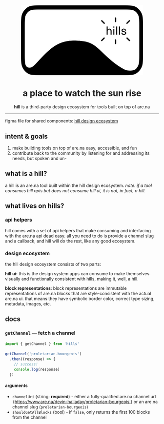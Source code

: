 <p align="center"><img src="hill.svg" width="400" /></p>

<h1 align="center">a place to watch the sun rise</h1>
<p align="center"><strong>hill</strong> is a third-party design ecosystem for tools built on top of are.na</p>

---

figma file for shared components: [hill design ecosystem](https://www.figma.com/file/R2WmAz2mvW9TV2hyJZztMA/hill-design-ecosystem?node-id=0%3A1)

## intent & goals
1. make building tools on top of are.na easy, accessible, and fun
2. contribute back to the community by listening for and addressing its needs, but spoken and un-

## what is a hill?
a hill is an are.na tool built within the hill design ecosystem. *note: if a tool consumes hill apis but does not consume hill ui, it is not, in fact, a hill.*

## what lives on hills?
### api helpers
hill comes with a set of api helpers that make consuming and interfacing with the are.na api dead easy. all you need to do is provide a channel slug and a callback, and hill will do the rest, like any good ecosystem.

### design ecosystem
the hill design ecosystem consists of two parts:

**hill ui:** this is the design system apps can consume to make themselves visually and functionally consistent with hills, making it, well, a hill.

**block representations**: block representations are immutable representations of are.na blocks that are style-consistent with the actual are.na ui. that means they have symbolic border color, correct type sizing, metadata, images, etc.

## docs
### `getChannel` — fetch a channel

```js
import { getChannel } from 'hills'

getChannel('proletarian-bourgeois')
  .then((response) => {
    // success!
    console.log(response)
  })
```

#### arguments
- `channelUri` (string: **required**) - either a fully-qualified are.na channel url `(`https://www.are.na/devin-halladay/proletarian-bourgeois`) or an are.na channel slug (`proletarian-bourgeois`)
- `shouldGetAllBlocks` (bool) - if `false`, only returns the first 100 blocks from the channel